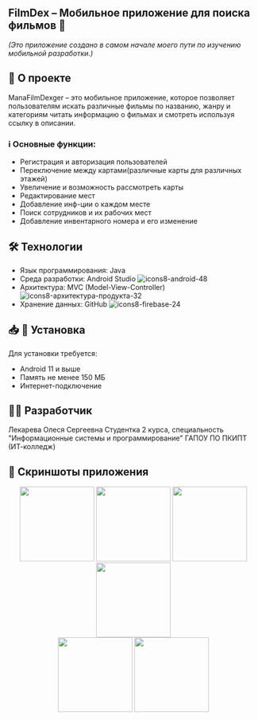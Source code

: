## FilmDex – Мобильное приложение для поиска фильмов 📱
*(Это приложение создано в самом начале моего пути по изучению мобильной разработки.)*

## 📌 О проекте
ManaFilmDexger – это мобильное приложение, которое позволяет пользователям искать различные фильмы по названию, жанру и категориям читать информацию о фильмах и смотреть используя ссылку в описании.


### ℹ️ Основные функции:
- Регистрация и авторизация пользователей
- Переключение между картами(различные карты для различных этажей)
- Увеличение и возможность рассмотреть карты
- Редактирование мест
- Добавление инф-ции о каждом месте
- Поиск сотрудников и их рабочих мест
- Добавление инвентарного номера и его изменение

## 🛠 Технологии
- Язык программирования: Java
- Среда разработки: Android Studio ![icons8-android-48](https://github.com/user-attachments/assets/3ed31c38-27b7-4a0f-a5a9-d355f250014a)
- Архитектура: MVC (Model-View-Controller) ![icons8-архитектура-продукта-32](https://github.com/user-attachments/assets/a199d00b-f379-4408-8f30-b051c20f44fa)
- Хранение данных: GitHub ![icons8-firebase-24](https://github.com/user-attachments/assets/eb1eae08-2d26-4d26-a36d-55d70b4914fc)

## 📥 📲 Установка
Для установки требуется:
- Android 11 и выше
- Память не менее 150 МБ
- Интернет-подключение

## 👩‍💻 Разработчик
Лекарева Олеся Сергеевна
Студентка 2 курса, специальность "Информационные системы и программирование"
ГАПОУ ПО ПКИПТ (ИТ-колледж)

## 📲 Скриншоты приложения

<div align="center">
  <img src="![photo_2025-08-26_21-00-10](https://github.com/user-attachments/assets/3a3a73ae-af8c-483d-a0bd-64e9d9a37559)" width="150">
  <img src="![photo_2025-08-26_21-00-12](https://github.com/user-attachments/assets/b5adb02c-ecdf-427f-b24b-dc9ffdaf1142)" width="150">
  <img src="![photo_2025-08-26_21-00-14](https://github.com/user-attachments/assets/84cb49f8-bc3a-4a72-bf68-0e16163afff8)" width="150">
  <img src="![photo_2025-08-26_21-00-15](https://github.com/user-attachments/assets/058632d9-1171-49f3-8d18-66c4d27c1fd1)" width="150">
  <br>
  <img src="![Uploading photo_2025-08-26_21-00-18.jpg…]()" width="150">
  <img src="![photo_2025-08-26_21-00-20](https://github.com/user-attachments/assets/21d15226-2068-4591-87a2-4bc0de6a09e8)" width="150">
</div>



